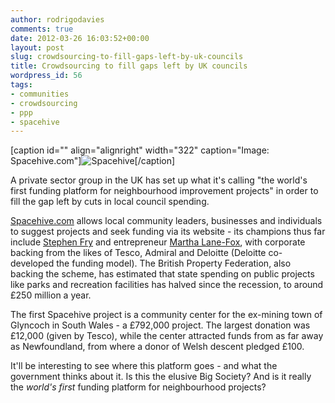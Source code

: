 ```yaml
---
author: rodrigodavies
comments: true
date: 2012-03-26 16:03:52+00:00
layout: post
slug: crowdsourcing-to-fill-gaps-left-by-uk-councils
title: Crowdsourcing to fill gaps left by UK councils
wordpress_id: 56
tags:
- communities
- crowdsourcing
- ppp
- spacehive
---
```


[caption id="" align="alignright" width="322" caption="Image: Spacehive.com"]![Spacehive](http://spacehive.com/Content/images/about/highstreet.jpg)[/caption]

A private sector group in the UK has set up what it's calling "the world's first funding platform for neighbourhood improvement projects" in order to fill the gap left by cuts in local council spending.

[Spacehive.com](http://www.Spacehive.com) allows local community leaders, businesses and individuals to suggest projects and seek funding via its website - its champions thus far include [Stephen Fry](http://twitter.com/stephenfry) and entrepreneur [Martha Lane-Fox](http://www.twitter.com/marthalanefox), with corporate backing from the likes of Tesco, Admiral and Deloitte (Deloitte co-developed the funding model). The British Property Federation, also backing the scheme, has estimated that state spending on public projects like parks and recreation facilities has halved since the recession, to around £250 million a year.

The first Spacehive project is a community center for the ex-mining town of Glyncoch in South Wales - a £792,000 project. The largest donation was £12,000 (given by Tesco), while the center attracted funds from as far away as Newfoundland, from where a donor of Welsh descent pledged £100.

It'll be interesting to see where this platform goes - and what the government thinks about it. Is this the elusive Big Society? And is it really the _world's first_ funding platform for neighbourhood projects?
